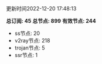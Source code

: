 更新时间2022-12-20 17:48:13

**总订阅: 45**
**总节点: 899**
**有效节点: 244**
- ss节点: 20
- v2ray节点: 218
- trojan节点: 5
- ssr节点: 1
